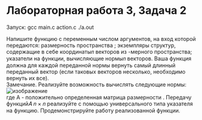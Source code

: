 # Лабораторная работа 3, Задача 2

Запуск: gcc main.c action.c 
./a.out  

Напишите функцию с переменным числом аргументов, на вход которой передаются:
размерность пространства ; экземпляры структур, содержащие в себе координаты𝑛
векторов из -мерного пространства; указатели на функции, вычисляющие нормы𝑛
векторов. Ваша функция должна для каждой переданной нормы вернуть самый
длинный переданный вектор (если таковых векторов несколько, необходимо вернуть их
все).  
Замечание. Реализуйте возможность вычислять следующие нормы:  
![изображение](https://github.com/Idashxdx/MPLab/assets/146366777/24a6e5c3-35a9-469d-aaf9-e03adb089130)  
где A - положительно определенная матрица размерности . Передачу функций𝐴 𝑛 × 𝑛
реализуйте с помощью универсального типа указателя на функцию.
Продемонстрируйте работу реализованной функции.
